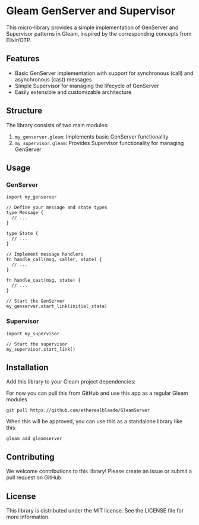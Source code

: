 # Gleam GenServer and Supervisor

This micro-library provides a simple implementation of GenServer and Supervisor patterns in Gleam, inspired by the corresponding concepts from Elixir/OTP.

## Features

- Basic GenServer implementation with support for synchronous (call) and asynchronous (cast) messages
- Simple Supervisor for managing the lifecycle of GenServer
- Easily extensible and customizable architecture

## Structure

The library consists of two main modules:

1. `my_genserver.gleam`: Implements basic GenServer functionality
2. `my_supervisor.gleam`: Provides Supervisor functionality for managing GenServer

## Usage

### GenServer

```gleam
import my_genserver

// Define your message and state types
type Message {
  // ...
}

type State {
  // ...
}

// Implement message handlers
fn handle_call(msg, caller, state) {
  // ...
}

fn handle_cast(msg, state) {
  // ...
}

// Start the GenServer
my_genserver.start_link(initial_state)
```

### Supervisor

```gleam
import my_supervisor

// Start the supervisor
my_supervisor.start_link()
```

## Installation

Add this library to your Gleam project dependencies:

For now you can pull this from GitHub and use this app as a regular Gleam modules

```shell
git pull https://github.com/etherealblaade/GleamServer
```

When this will be approved, you can use this as a standalone library like this:

```shell
gleam add gleamserver
```

## Contributing

We welcome contributions to this library! Please create an issue or submit a pull request on GitHub.

## License

This library is distributed under the MIT license. See the LICENSE file for more information.
